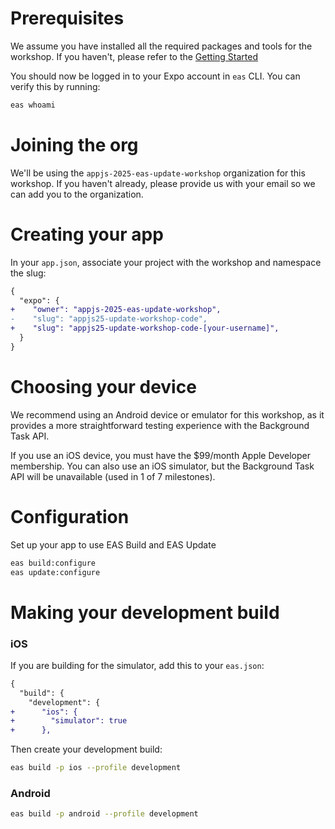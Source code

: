 # Prerequisites

We assume you have installed all the required packages and tools for the workshop. If you haven't, please refer to the [Getting Started](https://github.com/expo/appjs25-eas-update-workshop-code)

You should now be logged in to your Expo account in `eas` CLI. You can verify this by running:

```bash
eas whoami
```

# Joining the org

We'll be using the `appjs-2025-eas-update-workshop` organization for this workshop. If you haven't already, please provide us with your email so we can add you to the organization.

# Creating your app

In your `app.json`, associate your project with the workshop and namespace the slug:

```diff
{
  "expo": {
+    "owner": "appjs-2025-eas-update-workshop",
-    "slug": "appjs25-update-workshop-code",
+    "slug": "appjs25-update-workshop-code-[your-username]",
  }
}
```

# Choosing your device

We recommend using an Android device or emulator for this workshop, as it provides a more straightforward testing experience with the Background Task API.

If you use an iOS device, you must have the $99/month Apple Developer membership. You can also use an iOS simulator, but the Background Task API will be unavailable (used in 1 of 7 milestones).

# Configuration

Set up your app to use EAS Build and EAS Update

```bash
eas build:configure
eas update:configure
```

# Making your development build

### iOS

If you are building for the simulator, add this to your `eas.json`:

```diff
{
  "build": {
    "development": {
+      "ios": {
+        "simulator": true
+      },

```

Then create your development build:

```bash
eas build -p ios --profile development
```

### Android

```bash
eas build -p android --profile development
```
